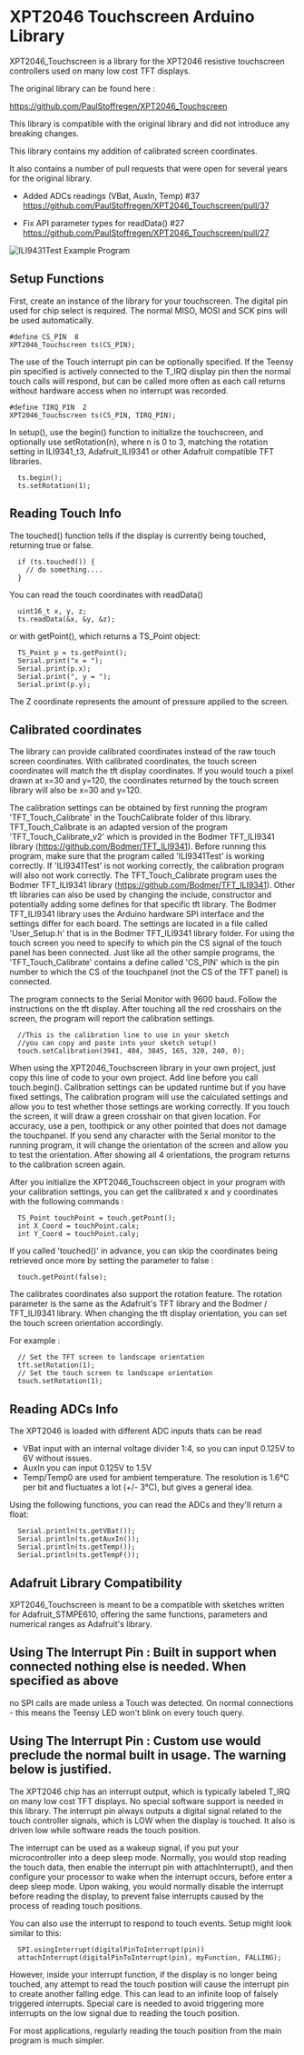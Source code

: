 # XPT2046 Touchscreen Arduino Library

XPT2046_Touchscreen is a library for the XPT2046 resistive touchscreen controllers used on many low cost TFT displays.

The original library can be found here :

https://github.com/PaulStoffregen/XPT2046_Touchscreen

This library is compatible with the original library and did not introduce any breaking changes.

This library contains my addition of calibrated screen coordinates.

It also contains a number of pull requests that were open for several years for the original library.

- Added ADCs readings (VBat, AuxIn, Temp) #37 
  https://github.com/PaulStoffregen/XPT2046_Touchscreen/pull/37

-  Fix API parameter types for readData() #27 
  https://github.com/PaulStoffregen/XPT2046_Touchscreen/pull/27

![ILI9431Test Example Program](doc/ILI9431Test.jpg)

## Setup Functions

First, create an instance of the library for your touchscreen.  The digital pin
used for chip select is required.  The normal MISO, MOSI and SCK pins will be
used automatically.

    #define CS_PIN  8
    XPT2046_Touchscreen ts(CS_PIN);

The use of the Touch interrupt pin can be optionally specified. If the Teensy
pin specified is actively connected to the T_IRQ display pin then the normal
touch calls will respond, but can be called more often as each call returns
without hardware access when no interrupt was recorded.

    #define TIRQ_PIN  2
    XPT2046_Touchscreen ts(CS_PIN, TIRQ_PIN);

In setup(), use the begin() function to initialize the touchscreen, and
optionally use setRotation(n), where n is 0 to 3, matching the rotation
setting in ILI9341_t3, Adafruit_ILI9341 or other Adafruit compatible TFT
libraries.

      ts.begin();
      ts.setRotation(1);

## Reading Touch Info

The touched() function tells if the display is currently being touched,
returning true or false.

      if (ts.touched()) {
        // do something....
      }

You can read the touch coordinates with readData()

      uint16_t x, y, z;
      ts.readData(&x, &y, &z);

or with getPoint(), which returns a TS_Point object:

      TS_Point p = ts.getPoint();
      Serial.print("x = ");
      Serial.print(p.x);
      Serial.print(", y = ");
      Serial.print(p.y);

The Z coordinate represents the amount of pressure applied to the screen.

## Calibrated coordinates

The library can provide calibrated coordinates instead of the raw touch screen coordinates.
With calibrated coordinates, the touch screen coordinates will match the tft display coordinates.
If you would touch a pixel drawn at x=30 and y=120,
the coordinates returned by the touch screen library will also be x=30 and y=120.

The calibration settings can be obtained by first running the program 'TFT_Touch_Calibrate'
in the TouchCalibrate folder of this library.
TFT_Touch_Calibrate is an adapted version of the program 'TFT_Touch_Calibrate_v2' which is
provided in the Bodmer TFT_ILI9341 library (https://github.com/Bodmer/TFT_ILI9341).
Before running this program, make sure that the program called 'ILI9341Test' is working correctly.
If 'ILI9341Test' is not working correctly, the calibration program will also not work correctly.
The TFT_Touch_Calibrate program uses the Bodmer TFT_ILI9341 library (https://github.com/Bodmer/TFT_ILI9341).
Other tft libraries can also be used by changing the include, constructor and potentially
adding some defines for that specific tft library.
The Bodmer TFT_ILI9341 library uses the Arduino hardware SPI interface and the settings
differ for each board.
The settings are located in a file called 'User_Setup.h' that is in the Bodmer TFT_ILI9341
library folder.
For using the touch screen you need to specify to which pin the CS signal of the touch panel
has been connected.
Just like all the other sample programs, the 'TFT_Touch_Calibrate' contains a define
called 'CS_PIN' which is the pin number to which the CS of the touchpanel (not the CS of the TFT panel) is connected.

The program connects to the Serial Monitor with 9600 baud.
Follow the instructions on the tft display.
After touching all the red crosshairs on the screen, the program will report the calibration settings.

      //This is the calibration line to use in your sketch
      //you can copy and paste into your sketch setup()
      touch.setCalibration(3941, 404, 3845, 165, 320, 240, 0);

When using the XPT2046_Touchscreen library in your own project,
just copy this line of code to your own project.
Add line before you call touch.begin().
Calibration settings can be updated runtime but if you have fixed settings,
The calibration program will use the calculated settings and allow you to test whether those settings are working correctly.
If you touch the screen, it will draw a green crosshair on that given location.
For accuracy, use a pen, toothpick or any other pointed that does not damage the touchpanel.
If you send any character with the Serial monitor to the running program,
it will change the orientation of the screen and allow you to test the orientation.
After showing all 4 orientations, the program returns to the calibration screen again.

After you initialize the XPT2046_Touchscreen object in your program with your calibration settings,
you can get the calibrated x and y coordinates with the following commands :

      TS_Point touchPoint = touch.getPoint();
      int X_Coord = touchPoint.calx;
      int Y_Coord = touchPoint.caly;

If you called 'touched()' in advance, you can skip the coordinates being retrieved once more by setting the parameter to false :

      touch.getPoint(false);

The calibrates coordinates also support the rotation feature.
The rotation parameter is the same as the Adafruit's TFT library and the Bodmer / TFT_ILI9341 library.
When changing the tft display orientation, you can set the touch screen orientation accordingly.

For example :

      // Set the TFT screen to landscape orientation
      tft.setRotation(1);
      // Set the touch screen to landscape orientation
      touch.setRotation(1);


## Reading ADCs Info

The XPT2046 is loaded with different ADC inputs thats can be read
 - VBat input with an internal voltage divider 1:4, so you can input 0.125V to 6V without issues.
 - AuxIn you can input 0.125V to 1.5V
 - Temp/Temp0 are used for ambient temperature. The resolution is 1.6°C per bit and fluctuates a lot (+/- 3°C), but gives a general idea.

Using the following functions, you can read the ADCs and they'll return a float:

      Serial.println(ts.getVBat());
      Serial.println(ts.getAuxIn());
      Serial.println(ts.getTemp());
      Serial.println(ts.getTempF());

## Adafruit Library Compatibility

XPT2046_Touchscreen is meant to be a compatible with sketches written for Adafruit_STMPE610, offering the same functions, parameters and numerical ranges as Adafruit's library.

## Using The Interrupt Pin : Built in support when connected nothing else is needed. When specified as above
no SPI calls are made unless a Touch was detected.  On normal connections - this means the Teensy LED
won't blink on every touch query.

## Using The Interrupt Pin : Custom use would preclude the normal built in usage. The warning below is justified.

The XPT2046 chip has an interrupt output, which is typically labeled T_IRQ on many low cost TFT displays.  No special software support is needed in this library.  The interrupt pin always outputs a digital signal related to the touch controller signals, which is LOW when the display is touched.  It also is driven low while software reads the touch position.

The interrupt can be used as a wakeup signal, if you put your microcontroller into a deep sleep mode.  Normally, you would stop reading the touch data, then enable the interrupt pin with attachInterrupt(), and then configure your processor to wake when the interrupt occurs, before enter a deep sleep mode.  Upon waking, you would normally disable the interrupt before reading the display, to prevent false interrupts caused by the process of reading touch positions.

You can also use the interrupt to respond to touch events.  Setup might look similar to this:

      SPI.usingInterrupt(digitalPinToInterrupt(pin))
      attachInterrupt(digitalPinToInterrupt(pin), myFunction, FALLING);

However, inside your interrupt function, if the display is no longer being touched, any attempt to read the touch position will cause the interrupt pin to create another falling edge.  This can lead to an infinite loop of falsely triggered interrupts.  Special care is needed to avoid triggering more interrupts on the low signal due to reading the touch position.

For most applications, regularly reading the touch position from the main program is much simpler.
